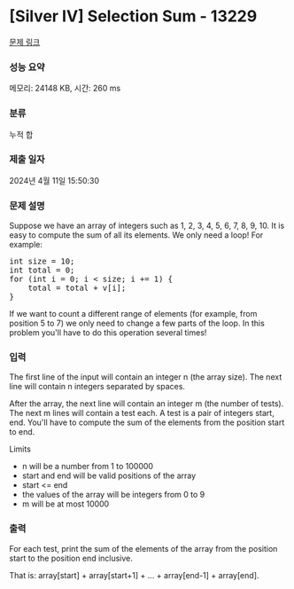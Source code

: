 # [Silver IV] Selection Sum - 13229 

[문제 링크](https://www.acmicpc.net/problem/13229) 

### 성능 요약

메모리: 24148 KB, 시간: 260 ms

### 분류

누적 합

### 제출 일자

2024년 4월 11일 15:50:30

### 문제 설명

<p>Suppose we have an array of integers such as 1, 2, 3, 4, 5, 6, 7, 8, 9, 10. It is easy to compute the sum of all its elements. We only need a loop! For example:</p>

<pre>int size = 10;
int total = 0;
for (int i = 0; i < size; i += 1) {
    total = total + v[i];
}
</pre>

<p>If we want to count a different range of elements (for example, from position 5 to 7) we only need to change a few parts of the loop. In this problem you'll have to do this operation several times!</p>

### 입력 

 <p>The first line of the input will contain an integer n (the array size). The next line will contain n integers separated by spaces.</p>

<p>After the array, the next line will contain an integer m (the number of tests). The next m lines will contain a test each. A test is a pair of integers start, end. You'll have to compute the sum of the elements from the position start to end.</p>

<p>Limits</p>

<ul>
	<li>n will be a number from 1 to 100000</li>
	<li>start and end will be valid positions of the array</li>
	<li>start <= end</li>
	<li>the values of the array will be integers from 0 to 9</li>
	<li>m will be at most 10000</li>
</ul>

### 출력 

 <p>For each test, print the sum of the elements of the array from the position start to the position end inclusive.</p>

<p>That is: array[start] + array[start+1] + ... + array[end-1] + array[end].</p>


